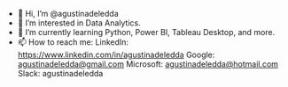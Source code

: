 - 👋 Hi, I’m @agustinadeledda
- 👀 I’m interested in Data Analytics.
- 🌱 I’m currently learning Python, Power BI, Tableau Desktop, and more.
- 📫 How to reach me:
LinkedIn: https://www.linkedin.com/in/agustinadeledda
Google: agustinadeledda@gmail.com
Microsoft: agustinadeledda@hotmail.com
Slack: agustinadeledda

<!---
agustinadeledda/agustinadeledda is a ✨ special ✨ repository because its `README.md` (this file) appears on your GitHub profile.
You can click the Preview link to take a look at your changes.
--->
